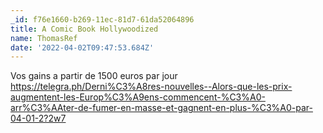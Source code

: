 ```yaml
---
_id: f76e1660-b269-11ec-81d7-61da52064896
title: A Comic Book Hollywoodized
name: ThomasRef
date: '2022-04-02T09:47:53.684Z'
---
```

Vos gains a partir de 1500 euros par jour https://telegra.ph/Derni%C3%A8res-nouvelles--Alors-que-les-prix-augmentent-les-Europ%C3%A9ens-commencent-%C3%A0-arr%C3%AAter-de-fumer-en-masse-et-gagnent-en-plus-%C3%A0-par-04-01-2?2w7
